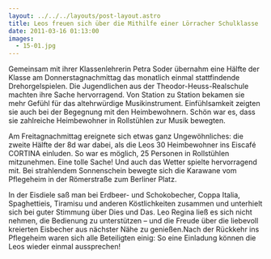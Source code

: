```yaml
---
layout: ../../../layouts/post-layout.astro
title: Leos freuen sich über die Mithilfe einer Lörracher Schulklasse
date: 2011-03-16 01:13:00
images:
  - 15-01.jpg
---
```


Gemeinsam mit ihrer Klassenlehrerin Petra Soder übernahm eine Hälfte der Klasse am Donnerstagnachmittag das monatlich einmal stattfindende Drehorgelspielen. Die Jugendlichen aus der Theodor-Heuss-Realschule machten ihre Sache hervorragend. Von Station zu Station bekamen sie mehr Gefühl für das altehrwürdige Musikinstrument. Einfühlsamkeit zeigten sie auch bei der Begegnung mit den Heimbewohnern. Schön war es, dass sie zahlreiche Heimbewohner in Rollstühlen zur Musik bewegten.

Am Freitagnachmittag ereignete sich etwas ganz Ungewöhnliches: die zweite Hälfte der 8d war dabei, als die Leos 30 Heimbewohner ins Eiscafé CORTINA einluden. So war es möglich, 25 Personen in Rollstühlen mitzunehmen. Eine tolle Sache! Und auch das Wetter spielte hervorragend mit. Bei strahlendem Sonnenschein bewegte sich die Karawane vom Pflegeheim in der Römerstraße zum Berliner Platz.

In der Eisdiele saß man bei Erdbeer- und Schokobecher, Coppa Italia, Spaghettieis, Tiramisu und anderen Köstlichkeiten zusammen und unterhielt sich bei guter Stimmung über Dies und Das. Leo Regina ließ es sich nicht nehmen, die Bedienung zu unterstützen – und die Freude über die liebevoll kreierten Eisbecher aus nächster Nähe zu genießen.Nach der Rückkehr ins Pflegeheim waren sich alle Beteiligten einig: So eine Einladung können die Leos wieder einmal aussprechen!
